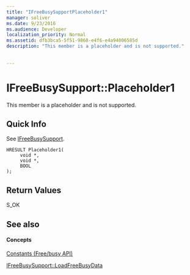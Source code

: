 ```yaml
---
title: "IFreeBusySupportPlaceholder1"
manager: soliver
ms.date: 9/23/2016
ms.audience: Developer
localization_priority: Normal
ms.assetid: dfb3bca5-5f51-9868-e4f6-e4a94006585d
description: "This member is a placeholder and is not supported."
 
 
---
```


# IFreeBusySupport::Placeholder1

This member is a placeholder and is not supported.
  
## Quick Info

See [IFreeBusySupport](ifreebusysupport.md).
  
```
HRESULT Placeholder1( 
     void *,  
     void *, 
     BOOL  
);

```

## Return Values

S_OK
  
## See also

#### Concepts

[Constants (Free/busy API)](constants-free-busy-api.md)
  
[IFreeBusySupport::LoadFreeBusyData](ifreebusysupport-loadfreebusydata.md)

